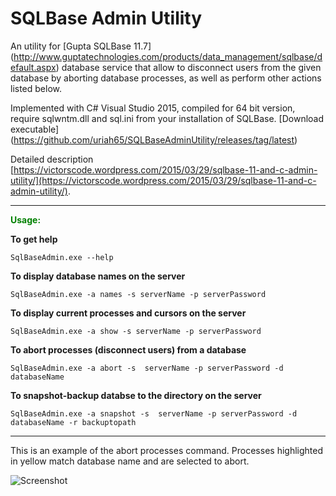 # SQLBase Admin Utility

An utility for [Gupta SQLBase 11.7] (http://www.guptatechnologies.com/products/data_management/sqlbase/default.aspx) database service that allow to disconnect users from the given database by aborting database processes, as well as perform other actions listed below.

Implemented with C# Visual Studio 2015, compiled for 64 bit version, require sqlwntm.dll and sql.ini from your installation of SQLBase. [Download executable] (https://github.com/uriah65/SQLBaseAdminUtility/releases/tag/latest)

Detailed description [https://victorscode.wordpress.com/2015/03/29/sqlbase-11-and-c-admin-utility/](https://victorscode.wordpress.com/2015/03/29/sqlbase-11-and-c-admin-utility/).

---
<span style="color: green; font-weight: bold;">Usage:</span>

**To get help**
```
SqlBaseAdmin.exe --help
```
**To display database names on the server**
```
SqlBaseAdmin.exe -a names -s serverName -p serverPassword
```
**To display current processes and cursors on the server**
```
SqlBaseAdmin.exe -a show -s serverName -p serverPassword
```
**To abort processes (disconnect users) from a database**
```
SqlBaseAdmin.exe -a abort -s  serverName -p serverPassword -d databaseName
```
**To snapshot-backup databse to the directory on the server**
```
SqlBaseAdmin.exe -a snapshot -s  serverName -p serverPassword -d databaseName -r backuptopath
```
___
This is an example of the abort processes command. Processes highlighted in yellow match database name and are selected to abort. 


![Screenshot](https://victorscode.files.wordpress.com/2015/03/abortsnapshot1.png "Screen shot")
